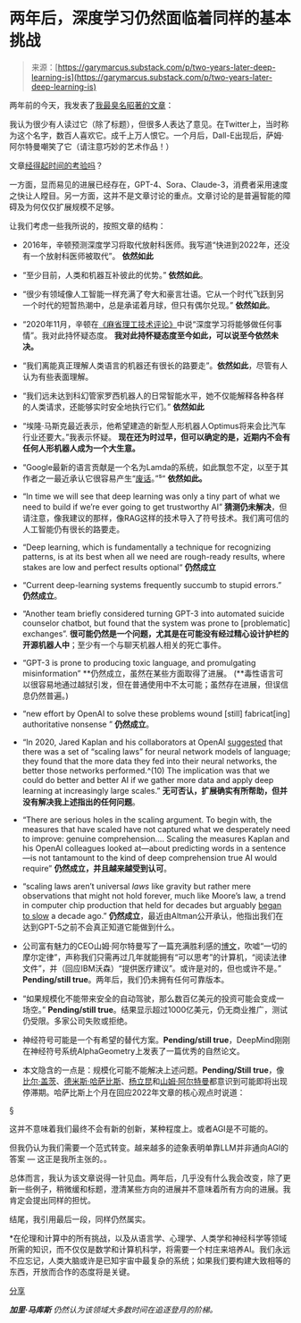 <!--yml

类别：未分类

日期：2024-05-27 14:50:57

-->

# 两年后，深度学习仍然面临着同样的基本挑战

> 来源：[https://garymarcus.substack.com/p/two-years-later-deep-learning-is](https://garymarcus.substack.com/p/two-years-later-deep-learning-is)

两年前的今天，我发表了[我最臭名昭著的文章](https://nautil.us/deep-learning-is-hitting-a-wall-238440/)：

我认为很少有人读过它（除了标题），但很多人表达了意见。在Twitter上，当时称为这个名字，数百人喜欢它。成千上万人恨它。一个月后，Dall-E出现后，萨姆·阿尔特曼嘲笑了它（请注意巧妙的艺术作品！）

文章[经得起时间的考验吗](https://nautil.us/deep-learning-is-hitting-a-wall-238440/)？

一方面，显而易见的进展已经存在，GPT-4、Sora、Claude-3，消费者采用速度之快让人瞠目。另一方面，这并不是文章讨论的重点。文章讨论的是普遍智能的障碍及为何仅仅扩展规模不足够。

让我们考虑一些我所说的，按照文章的结构：

+   2016年，辛顿预测深度学习将取代放射科医师。我写道“快进到2022年，还没有一个放射科医师被取代”。 **依然如此**

+   “至少目前，人类和机器互补彼此的优势。” **依然如此**。

+   “很少有领域像人工智能一样充满了夸大和豪言壮语。它从一个时代飞跃到另一个时代的短暂热潮中，总是承诺着月球，但只有偶尔兑现。” **依然如此**。

+   “2020年11月，辛顿在[《麻省理工技术评论》](https://www.technologyreview.com/2020/11/03/1011616/ai-godfather-geoffrey-hinton-deep-learning-will-do-everything/)中说“深度学习将能够做任何事情”。我对此持怀疑态度。 **我对此持怀疑态度至今如此，可以说至今依然未决。**

+   “我们离能真正理解人类语言的机器还有很长的路要走”。**依然如此**，尽管有人认为有些表面理解。

+   “我们远未达到科幻管家罗西机器人的日常智能水平，她不仅能解释各种各样的人类请求，还能够实时安全地执行它们。” **依然如此**

+   “埃隆·马斯克最近表示，他希望建造的新型人形机器人Optimus将来会比汽车行业还要大。”我表示怀疑。 **现在还为时过早，但可以确定的是，近期内不会有任何人形机器人成为一个大生意。**

+   “Google最新的语言贡献是一个名为Lamda的系统，如此飘忽不定，以至于其作者之一最近承认它很容易产生“[废话](https://medium.com/@blaisea/do-large-language-models-understand-us-6f881d6d8e75)。”⁵“ **依然如此。**

+   “In time we will see that deep learning was only a tiny part of what we need to build if we’re ever going to get trustworthy AI” **猜测仍未解决**，但请注意，像我建议的那样，像RAG这样的技术导入了符号技术。我们离可信的人工智能仍有很长的路要走。

+   “Deep learning, which is fundamentally a technique for recognizing patterns, is at its best when all we need are rough-ready results, where stakes are low and perfect results optional“ **仍然成立**

+   “Current deep-learning systems frequently succumb to stupid errors.” **仍然成立**。

+   “Another team briefly considered turning GPT-3 into automated suicide counselor chatbot, but found that the system was prone to [problematic] exchanges”. **很可能仍然是一个问题，尤其是在可能没有经过精心设计护栏的开源机器人中**；至少有一个与聊天机器人相关的死亡事件。

+   “GPT-3 is prone to producing toxic language, and promulgating misinformation” **仍然成立，虽然在某些方面取得了进展。 (**毒性语言可以很容易地通过越狱引发，但在普通使用中不太可能；虽然存在进展，但误信息仍然普遍。)

+   “new effort by OpenAI to solve these problems wound [still] fabricat[ing] authoritative nonsense ” **仍然成立**。

+   “In 2020, Jared Kaplan and his collaborators at OpenAI [suggested](https://arxiv.org/abs/2001.08361) that there was a set of “scaling laws” for neural network models of language; they found that the more data they fed into their neural networks, the better those networks performed.^(10) The implication was that we could do better and better AI if we gather more data and apply deep learning at increasingly large scales.” **无可否认，扩展确实有所帮助，但并没有解决我上述指出的任何问题**。

+   “There are serious holes in the scaling argument. To begin with, the measures that have scaled have not captured what we desperately need to improve: genuine comprehension…. Scaling the measures Kaplan and his OpenAI colleagues looked at—about predicting words in a sentence—is not tantamount to the kind of deep comprehension true AI would require” **仍然成立，并且越来越受到认可**。

+   “scaling laws aren’t universal *laws* like gravity but rather mere observations that might not hold forever, much like Moore’s law, a trend in computer chip production that held for decades but arguably [began to slow](https://www.nytimes.com/2015/09/27/technology/smaller-faster-cheaper-over-the-future-of-computer-chips.html) a decade ago.” **仍然成立**，最近由Altman公开承认，他指出我们在达到GPT-5之前不会真正知道它能做到什么。

+   公司富有魅力的CEO山姆·阿尔特曼写了一篇充满胜利感的[博文](https://moores.samaltman.com/)，吹嘘“一切的摩尔定律”，声称我们只需再过几年就能拥有“可以思考”的计算机，“阅读法律文件”，并（回应IBM沃森）“提供医疗建议”。或许是对的，但也或许不是。” **Pending/still true**。两年后，我们仍未拥有任何可靠版本。

+   “如果规模化不能带来安全的自动驾驶，那么数百亿美元的投资可能会变成一场空。” **Pending/still true**。结果显示超过1000亿美元，仍无商业推广，测试仍受限。多家公司失败或拒绝。

+   神经符号可能是一个有希望的替代方案。**Pending/still true**，DeepMind刚刚在神经符号系统AlphaGeometry上发表了一篇优秀的自然论文。

+   本文隐含的一点是：规模化可能不能解决上述问题。**Pending/Still true**，像[比尔·盖茨](https://indianexpress.com/article/technology/artificial-intelligence/bill-gates-feels-generative-ai-is-at-its-plateau-gpt-5-will-not-be-any-better-8998958/)、[德米斯·哈萨比斯](https://www.wired.com/story/deepmind-ceo-demis-hassabis-interview-artificial-intelligence-scale/)、[杨立昆](https://x.com/ylecun/status/1621805604900585472?s=20)和[山姆·阿尔特曼](https://www.wired.com/story/openai-ceo-sam-altman-the-age-of-giant-ai-models-is-already-over/)都意识到可能即将出现停滞期。哈萨比斯上个月在回应2022年文章的核心观点时说道：

§

这并不意味着我们最终不会有新的创新，某种程度上。或者AGI是不可能的。

但我仍认为我们需要一个范式转变。越来越多的迹象表明单靠LLM并非通向AGI的答案 — 这正是我所主张的。。

总体而言，我认为该文章说得一针见血。两年后，几乎没有什么我会改变，除了更新一些例子，稍微缓和标题，澄清某些方向的进展并不意味着所有方向的进展。我肯定会提出同样的担忧。

结尾，我引用最后一段，同样仍然属实。

*在伦理和计算中的所有挑战，以及从语言学、心理学、人类学和神经科学等领域所需的知识，而不仅仅是数学和计算机科学，将需要一个村庄来培养AI。我们永远不应忘记，人类大脑或许是已知宇宙中最复杂的系统；如果我们要构建大致相等的东西，开放而合作的态度将是关键。

[分享](https://garymarcus.substack.com/p/two-years-later-deep-learning-is?utm_source=substack&utm_medium=email&utm_content=share&action=share)

***加里·马库斯** 仍然认为该领域大多数时间在追逐登月的阶梯。*
